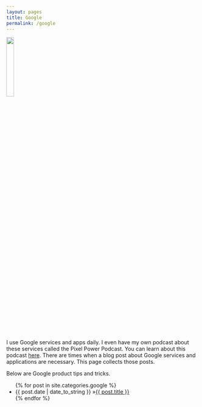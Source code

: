 ```yaml
---
layout: pages
title: Google
permalink: /google
---
```


<img class="category" src="http://www.stevencombs.com/images/design/google.svg" width="20%" />

I use Google services and apps daily. I even have my own podcast about these services called the Pixel Power Podcast. You can learn about this podcast [here](https://www.pixelpowerpodcast.com). There are times when a blog post about Google services and applications are necessary. This page collects those posts.

Below are Google product tips and tricks.

<ul id="blog-posts" class="posts">
{% for post in site.categories.google %}
    <li><span>{{ post.date | date_to_string }} &raquo;</span><a href="{{ post.url }}">{{ post.title }}</a></li>
{% endfor %}
</ul>
